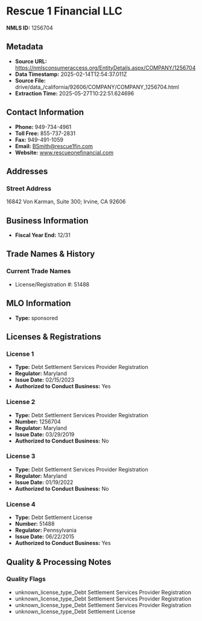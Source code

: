 # Rescue 1 Financial LLC

**NMLS ID:** 1256704

## Metadata
- **Source URL:** https://nmlsconsumeraccess.org/EntityDetails.aspx/COMPANY/1256704
- **Data Timestamp:** 2025-02-14T12:54:37.011Z
- **Source File:** drive/data_/california/92606/COMPANY/COMPANY_1256704.html
- **Extraction Time:** 2025-05-27T10:22:51.624696

## Contact Information
- **Phone:** 949-734-4961
- **Toll Free:** 855-737-2831
- **Fax:** 949-491-1059
- **Email:** BSmith@rescue1fin.com
- **Website:** www.rescueonefinancial.com

## Addresses
### Street Address
16842 Von Karman, Suite 300; Irvine, CA 92606

## Business Information
- **Fiscal Year End:** 12/31

## Trade Names & History
### Current Trade Names
- License/Registration #: 51488

## MLO Information
- **Type:** sponsored

## Licenses & Registrations

### License 1
- **Type:** Debt Settlement Services Provider Registration
- **Regulator:** Maryland
- **Issue Date:** 02/15/2023
- **Authorized to Conduct Business:** Yes

### License 2
- **Type:** Debt Settlement Services Provider Registration
- **Number:** 1256704
- **Regulator:** Maryland
- **Issue Date:** 03/29/2019
- **Authorized to Conduct Business:** No

### License 3
- **Type:** Debt Settlement Services Provider Registration
- **Regulator:** Maryland
- **Issue Date:** 01/19/2022
- **Authorized to Conduct Business:** No

### License 4
- **Type:** Debt Settlement License
- **Number:** 51488
- **Regulator:** Pennsylvania
- **Issue Date:** 06/22/2015
- **Authorized to Conduct Business:** Yes

## Quality & Processing Notes
### Quality Flags
- unknown_license_type_Debt Settlement Services Provider Registration
- unknown_license_type_Debt Settlement Services Provider Registration
- unknown_license_type_Debt Settlement Services Provider Registration
- unknown_license_type_Debt Settlement License

